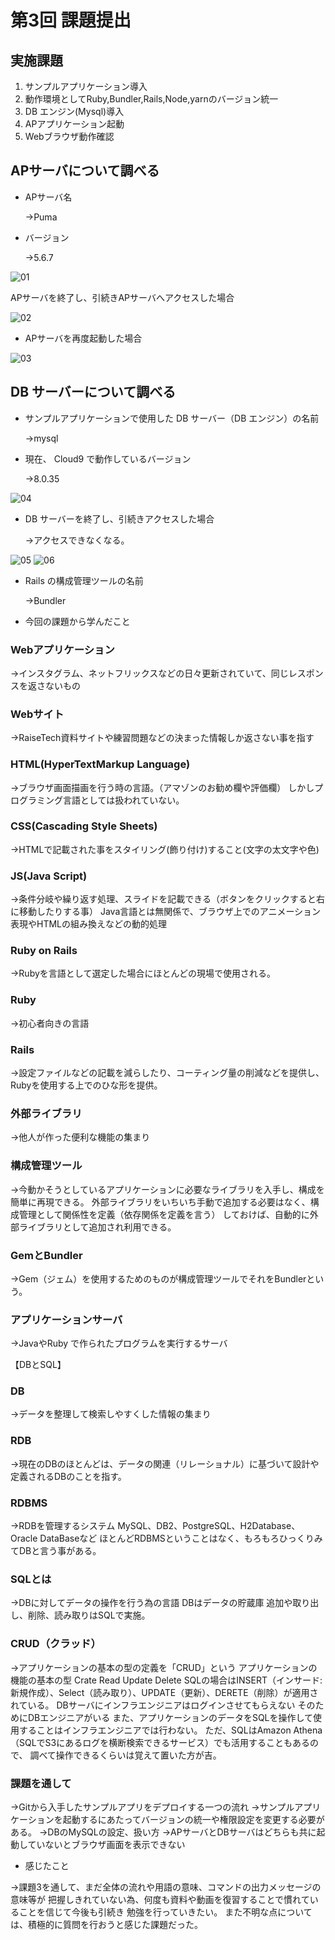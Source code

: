 # 第3回 課題提出

## 実施課題

1. サンプルアプリケーション導入
2. 動作環境としてRuby,Bundler,Rails,Node,yarnのバージョン統一
3. DB エンジン(Mysql)導入
4. APアプリケーション起動 
5. Webブラウザ動作確認

## APサーバについて調べる
- APサーバ名
  
  →Puma

- バージョン

  →5.6.7

![01](./RaiseTech/Evidence/01.png)

APサーバを終了し、引続きAPサーバへアクセスした場合

![02](./RaiseTech/Evidence/02.png)

- APサーバを再度起動した場合

![03](./RaiseTech/Evidence/03.png)

## DB サーバーについて調べる
- サンプルアプリケーションで使用した DB サーバー（DB エンジン）の名前

  →mysql

- 現在、 Cloud9 で動作しているバージョン

  →8.0.35

![04](./RaiseTech/Evidence/04.png)

- DB サーバーを終了し、引続きアクセスした場合

  →アクセスできなくなる。

![05](./RaiseTech/Evidence/05.png)
![06](./RaiseTech/Evidence/06.png)

- Rails の構成管理ツールの名前

  →Bundler

- 今回の課題から学んだこと

### Webアプリケーション

→インスタグラム、ネットフリックスなどの日々更新されていて、同じレスポンスを返さないもの

### Webサイト

→RaiseTech資料サイトや練習問題などの決まった情報しか返さない事を指す

### HTML(HyperTextMarkup Language)

→ブラウザ画面描画を行う時の言語。（アマゾンのお勧め欄や評価欄）
しかしプログラミング言語としては扱われていない。

### CSS(Cascading Style Sheets)

→HTMLで記載された事をスタイリング(飾り付け)すること(文字の太文字や色)

### JS(Java Script)

→条件分岐や繰り返す処理、スライドを記載できる（ボタンをクリックすると右に移動したりする事）
Java言語とは無関係で、ブラウザ上でのアニメーション表現やHTMLの組み換えなどの動的処理

### Ruby on Rails

→Rubyを言語として選定した場合にほとんどの現場で使用される。

### Ruby

→初心者向きの言語

### Rails

→設定ファイルなどの記載を減らしたり、コーティング量の削減などを提供し、Rubyを使用する上でのひな形を提供。

### 外部ライブラリ

→他人が作った便利な機能の集まり

### 構成管理ツール

→今動かそうとしているアプリケーションに必要なライブラリを入手し、構成を簡単に再現できる。
外部ライブラリをいちいち手動で追加する必要はなく、構成管理として関係性を定義（依存関係を定義を言う）
しておけば、自動的に外部ライブラリとして追加され利用できる。

### GemとBundler

→Gem（ジェム）を使用するためのものが構成管理ツールでそれをBundlerという。

### アプリケーションサーバ

→JavaやRuby で作られたプログラムを実行するサーバ

【DBとSQL】

### DB

→データを整理して検索しやすくした情報の集まり

### RDB

→現在のDBのほとんどは、データの関連（リレーショナル）に基づいて設計や定義されるDBのことを指す。

### RDBMS
→RDBを管理するシステム
MySQL、DB2、PostgreSQL、H2Database、Oracle DataBaseなど
ほとんどRDBMSということはなく、もろもろひっくりみてDBと言う事がある。

### SQLとは

→DBに対してデータの操作を行う為の言語
DBはデータの貯蔵庫
追加や取り出し、削除、読み取りはSQLで実施。

### CRUD（クラッド）

→アプリケーションの基本の型の定義を「CRUD」という
アプリケーションの機能の基本の型
Crate Read Update Delete
SQLの場合はINSERT（インサード:新規作成）、Select（読み取り）、UPDATE（更新）、DERETE（削除）が適用されている。
DBサーバにインフラエンジニアはログインさせてもらえない
そのためにDBエンジニアがいる
また、アプリケーションのデータをSQLを操作して使用することはインフラエンジニアでは行わない。
ただ、SQLはAmazon Athena（SQLでS3にあるログを横断検索できるサービス）でも活用することもあるので、
調べて操作できるくらいは覚えて置いた方が吉。

### 課題を通して

→Gitから入手したサンプルアプリをデプロイする一つの流れ
→サンプルアプリケーションを起動するにあたってバージョンの統一や権限設定を変更する必要がある。
→DBのMySQLの設定、扱い方
→APサーバとDBサーバはどちらも共に起動していないとブラウザ画面を表示できない

- 感じたこと

→課題3を通して、まだ全体の流れや用語の意味、コマンドの出力メッセージの意味等が
把握しきれていない為、何度も資料や動画を復習することで慣れていることを信じて今後も引続き
勉強を行っていきたい。
また不明な点については、積極的に質問を行おうと感じた課題だった。
